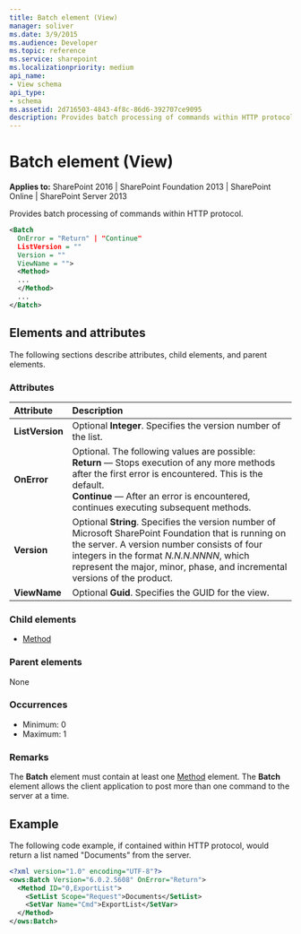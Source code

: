 ```yaml
---
title: Batch element (View)
manager: soliver
ms.date: 3/9/2015
ms.audience: Developer
ms.topic: reference
ms.service: sharepoint
ms.localizationpriority: medium
api_name:
- View schema
api_type:
- schema
ms.assetid: 2d716503-4843-4f8c-86d6-392707ce9095
description: Provides batch processing of commands within HTTP protocol.
---
```


# Batch element (View)

**Applies to:** SharePoint 2016 | SharePoint Foundation 2013 | SharePoint Online | SharePoint Server 2013
  
Provides batch processing of commands within HTTP protocol.
  
```XML
<Batch
  OnError = "Return" | "Continue"
  ListVersion = ""
  Version = ""
  ViewName = "">
  <Method>
  ...
  </Method>
  ...
</Batch>
```

## Elements and attributes

The following sections describe attributes, child elements, and parent elements.

### Attributes

|**Attribute**|**Description**|
|:-----|:-----|
|**ListVersion** <br/> |Optional **Integer**. Specifies the version number of the list.  <br/> |
|**OnError** <br/> | Optional. The following values are possible:  <br/> **Return** — Stops execution of any more methods after the first error is encountered. This is the default.  <br/> **Continue** — After an error is encountered, continues executing subsequent methods.  <br/> |
|**Version** <br/> |Optional **String**. Specifies the version number of Microsoft SharePoint Foundation that is running on the server. A version number consists of four integers in the format  _N.N.N.NNNN_, which represent the major, minor, phase, and incremental versions of the product.  <br/> |
|**ViewName** <br/> |Optional **Guid**. Specifies the GUID for the view.  <br/> |
   
### Child elements

- [Method](method-element-view.md)
   
### Parent elements

None
   
### Occurrences

- Minimum: 0
- Maximum: 1 
   
### Remarks

The **Batch** element must contain at least one [Method](method-element-view.md) element. The **Batch** element allows the client application to post more than one command to the server at a time. 
  
## Example

The following code example, if contained within HTTP protocol, would return a list named "Documents" from the server.
  
```XML
<?xml version="1.0" encoding="UTF-8"?>
<ows:Batch Version="6.0.2.5608" OnError="Return">
  <Method ID="0,ExportList">
    <SetList Scope="Request">Documents</SetList>
    <SetVar Name="Cmd">ExportList</SetVar>
  </Method> 
</ows:Batch>
```

<br/>

